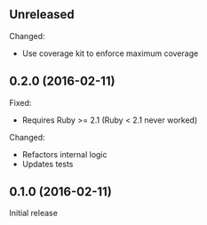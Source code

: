 ## Unreleased

Changed:

  - Use coverage kit to enforce maximum coverage

## 0.2.0 (2016-02-11)

Fixed:

  - Requires Ruby >= 2.1 (Ruby < 2.1 never worked)

Changed:

  - Refactors internal logic
  - Updates tests

## 0.1.0 (2016-02-11)

Initial release

